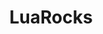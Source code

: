 ---
git: https://github.com/leafo/luarocks-site
logohandle: luarocks
sort: luarocks
title: LuaRocks
twitter: https://x.com/luarocksorg
website: https://luarocks.org/
---